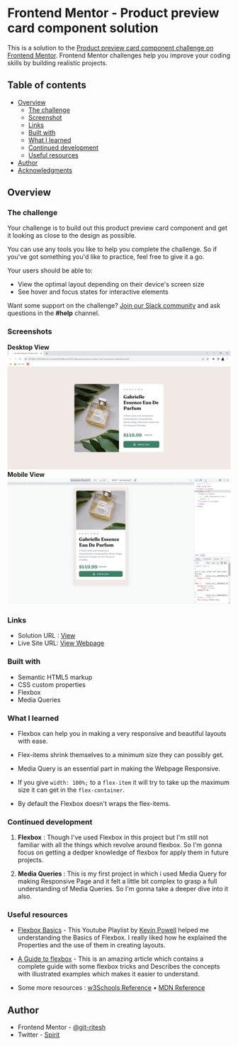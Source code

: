 # Frontend Mentor - Product preview card component solution

This is a solution to the [Product preview card component challenge on Frontend Mentor](https://www.frontendmentor.io/challenges/product-preview-card-component-GO7UmttRfa). Frontend Mentor challenges help you improve your coding skills by building realistic projects. 

## Table of contents

- [Overview](#overview)
  - [The challenge](#the-challenge)
  - [Screenshot](#screenshot)
  - [Links](#links)
  - [Built with](#built-with)
  - [What I learned](#what-i-learned)
  - [Continued development](#continued-development)
  - [Useful resources](#useful-resources)
- [Author](#author)
- [Acknowledgments](#acknowledgments)

## Overview

### The challenge

Your challenge is to build out this product preview card component and get it looking as close to the design as possible.

You can use any tools you like to help you complete the challenge. So if you've got something you'd like to practice, feel free to give it a go.

Your users should be able to:

- View the optimal layout depending on their device's screen size
- See hover and focus states for interactive elements

Want some support on the challenge? [Join our Slack community](https://www.frontendmentor.io/slack) and ask questions in the **#help** channel.

### Screenshots

**Desktop View**
![dektop view](design/pc-view.png)
**Mobile View**
![phone view](design/mobile-view.png)

### Links

- Solution URL : [View](https://www.frontendmentor.io/solutions/product-preview-card-component-using-flexbox-SqAqgGGUB_)
- Live Site URL: [View Webpage](https://stackritesh.me/frontendmentor-challenges/product-preview-card-component-main/index.html)

### Built with

- Semantic HTML5 markup
- CSS custom properties
- Flexbox
- Media Queries

### What I learned

- Flexbox can help you in making a very responsive and beautiful layouts with ease. 

- Flex-items shrink themselves to a minimum size they can possibly get. 

- Media Query is an essential part in making the Webpage Responsive. 

- If you give `width: 100%;` to a `flex-item` it will try to take up the maximum size it can get in the `flex-container`. 

- By default the Flexbox doesn't wraps the flex-items. 

### Continued development

1. **Flexbox** : Though I've used Flexbox in this project but I'm still not familiar with all the things which revolve around flexbox. So I'm gonna focus on getting a dedper knowledge of flexbox for apply them in future projects.

2. **Media Queries** : This is my first project in which i used Media Query for making Responsive Page and it felt a little bit complex to grasp a full understanding of Media Queries. So I'm gonna take a deeper dive into it also.

### Useful resources

- [Flexbox Basics](https://youtube.com/playlist?list=PL4-IK0AVhVjMSb9c06AjRlTpvxL3otpUd) - This Youtube Playlist by [Kevin Powell](https://twitter.com/KevinJPowell) helped me understanding the Basics of Flexbox. I really liked how he explained the Properties and the use of them in creating layouts. 

- [A Guide to flexbox](https://css-tricks.com/snippets/css/a-guide-to-flexbox/) - This is an amazing article which contains a complete guide with some flexbox tricks and Describes the concepts with illustrated examples which makes it easier to understand.

- Some more resources : [w3Schools Reference](https://www.w3schools.com/css/css3_flexbox.asp) &bull; [MDN Reference](https://developer.mozilla.org/en-US/docs/Web/CSS/CSS_flexible_box_layout/Basic_concepts_of_flexbox)

## Author
- Frontend Mentor - [@git-ritesh](https://www.frontendmentor.io/profile/git-ritesh)
- Twitter - [Spirit](https://www.twitter.com/sanatanispirit)
